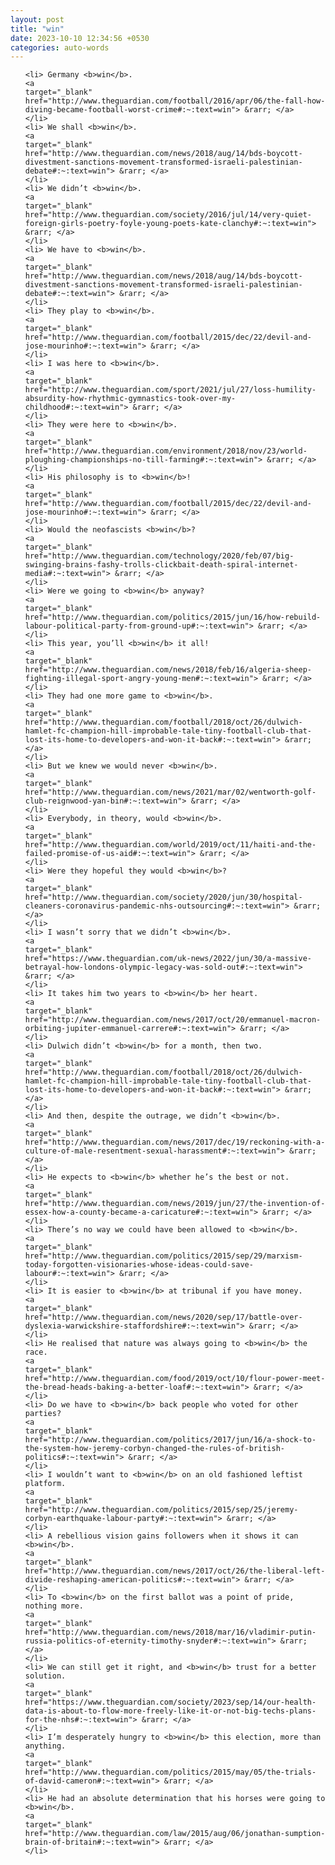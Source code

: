 ```yaml
---
layout: post
title: "win"
date: 2023-10-10 12:34:56 +0530
categories: auto-words
---
```

<ol>

    <li> Germany <b>win</b>.
    <a 
    target="_blank" 
    href="http://www.theguardian.com/football/2016/apr/06/the-fall-how-diving-became-football-worst-crime#:~:text=win"> &rarr; </a>
    </li>
    <li> We shall <b>win</b>.
    <a 
    target="_blank" 
    href="http://www.theguardian.com/news/2018/aug/14/bds-boycott-divestment-sanctions-movement-transformed-israeli-palestinian-debate#:~:text=win"> &rarr; </a>
    </li>
    <li> We didn’t <b>win</b>.
    <a 
    target="_blank" 
    href="http://www.theguardian.com/society/2016/jul/14/very-quiet-foreign-girls-poetry-foyle-young-poets-kate-clanchy#:~:text=win"> &rarr; </a>
    </li>
    <li> We have to <b>win</b>.
    <a 
    target="_blank" 
    href="http://www.theguardian.com/news/2018/aug/14/bds-boycott-divestment-sanctions-movement-transformed-israeli-palestinian-debate#:~:text=win"> &rarr; </a>
    </li>
    <li> They play to <b>win</b>.
    <a 
    target="_blank" 
    href="http://www.theguardian.com/football/2015/dec/22/devil-and-jose-mourinho#:~:text=win"> &rarr; </a>
    </li>
    <li> I was here to <b>win</b>.
    <a 
    target="_blank" 
    href="http://www.theguardian.com/sport/2021/jul/27/loss-humility-absurdity-how-rhythmic-gymnastics-took-over-my-childhood#:~:text=win"> &rarr; </a>
    </li>
    <li> They were here to <b>win</b>.
    <a 
    target="_blank" 
    href="http://www.theguardian.com/environment/2018/nov/23/world-ploughing-championships-no-till-farming#:~:text=win"> &rarr; </a>
    </li>
    <li> His philosophy is to <b>win</b>!
    <a 
    target="_blank" 
    href="http://www.theguardian.com/football/2015/dec/22/devil-and-jose-mourinho#:~:text=win"> &rarr; </a>
    </li>
    <li> Would the neofascists <b>win</b>?
    <a 
    target="_blank" 
    href="http://www.theguardian.com/technology/2020/feb/07/big-swinging-brains-fashy-trolls-clickbait-death-spiral-internet-media#:~:text=win"> &rarr; </a>
    </li>
    <li> Were we going to <b>win</b> anyway?
    <a 
    target="_blank" 
    href="http://www.theguardian.com/politics/2015/jun/16/how-rebuild-labour-political-party-from-ground-up#:~:text=win"> &rarr; </a>
    </li>
    <li> This year, you’ll <b>win</b> it all!
    <a 
    target="_blank" 
    href="http://www.theguardian.com/news/2018/feb/16/algeria-sheep-fighting-illegal-sport-angry-young-men#:~:text=win"> &rarr; </a>
    </li>
    <li> They had one more game to <b>win</b>.
    <a 
    target="_blank" 
    href="http://www.theguardian.com/football/2018/oct/26/dulwich-hamlet-fc-champion-hill-improbable-tale-tiny-football-club-that-lost-its-home-to-developers-and-won-it-back#:~:text=win"> &rarr; </a>
    </li>
    <li> But we knew we would never <b>win</b>.
    <a 
    target="_blank" 
    href="http://www.theguardian.com/news/2021/mar/02/wentworth-golf-club-reignwood-yan-bin#:~:text=win"> &rarr; </a>
    </li>
    <li> Everybody, in theory, would <b>win</b>.
    <a 
    target="_blank" 
    href="http://www.theguardian.com/world/2019/oct/11/haiti-and-the-failed-promise-of-us-aid#:~:text=win"> &rarr; </a>
    </li>
    <li> Were they hopeful they would <b>win</b>?
    <a 
    target="_blank" 
    href="http://www.theguardian.com/society/2020/jun/30/hospital-cleaners-coronavirus-pandemic-nhs-outsourcing#:~:text=win"> &rarr; </a>
    </li>
    <li> I wasn’t sorry that we didn’t <b>win</b>.
    <a 
    target="_blank" 
    href="https://www.theguardian.com/uk-news/2022/jun/30/a-massive-betrayal-how-londons-olympic-legacy-was-sold-out#:~:text=win"> &rarr; </a>
    </li>
    <li> It takes him two years to <b>win</b> her heart.
    <a 
    target="_blank" 
    href="http://www.theguardian.com/news/2017/oct/20/emmanuel-macron-orbiting-jupiter-emmanuel-carrere#:~:text=win"> &rarr; </a>
    </li>
    <li> Dulwich didn’t <b>win</b> for a month, then two.
    <a 
    target="_blank" 
    href="http://www.theguardian.com/football/2018/oct/26/dulwich-hamlet-fc-champion-hill-improbable-tale-tiny-football-club-that-lost-its-home-to-developers-and-won-it-back#:~:text=win"> &rarr; </a>
    </li>
    <li> And then, despite the outrage, we didn’t <b>win</b>.
    <a 
    target="_blank" 
    href="http://www.theguardian.com/news/2017/dec/19/reckoning-with-a-culture-of-male-resentment-sexual-harassment#:~:text=win"> &rarr; </a>
    </li>
    <li> He expects to <b>win</b> whether he’s the best or not.
    <a 
    target="_blank" 
    href="http://www.theguardian.com/news/2019/jun/27/the-invention-of-essex-how-a-county-became-a-caricature#:~:text=win"> &rarr; </a>
    </li>
    <li> There’s no way we could have been allowed to <b>win</b>.
    <a 
    target="_blank" 
    href="http://www.theguardian.com/politics/2015/sep/29/marxism-today-forgotten-visionaries-whose-ideas-could-save-labour#:~:text=win"> &rarr; </a>
    </li>
    <li> It is easier to <b>win</b> at tribunal if you have money.
    <a 
    target="_blank" 
    href="http://www.theguardian.com/news/2020/sep/17/battle-over-dyslexia-warwickshire-staffordshire#:~:text=win"> &rarr; </a>
    </li>
    <li> He realised that nature was always going to <b>win</b> the race.
    <a 
    target="_blank" 
    href="http://www.theguardian.com/food/2019/oct/10/flour-power-meet-the-bread-heads-baking-a-better-loaf#:~:text=win"> &rarr; </a>
    </li>
    <li> Do we have to <b>win</b> back people who voted for other parties?
    <a 
    target="_blank" 
    href="http://www.theguardian.com/politics/2017/jun/16/a-shock-to-the-system-how-jeremy-corbyn-changed-the-rules-of-british-politics#:~:text=win"> &rarr; </a>
    </li>
    <li> I wouldn’t want to <b>win</b> on an old fashioned leftist platform.
    <a 
    target="_blank" 
    href="http://www.theguardian.com/politics/2015/sep/25/jeremy-corbyn-earthquake-labour-party#:~:text=win"> &rarr; </a>
    </li>
    <li> A rebellious vision gains followers when it shows it can <b>win</b>.
    <a 
    target="_blank" 
    href="http://www.theguardian.com/news/2017/oct/26/the-liberal-left-divide-reshaping-american-politics#:~:text=win"> &rarr; </a>
    </li>
    <li> To <b>win</b> on the first ballot was a point of pride, nothing more.
    <a 
    target="_blank" 
    href="http://www.theguardian.com/news/2018/mar/16/vladimir-putin-russia-politics-of-eternity-timothy-snyder#:~:text=win"> &rarr; </a>
    </li>
    <li> We can still get it right, and <b>win</b> trust for a better solution.
    <a 
    target="_blank" 
    href="https://www.theguardian.com/society/2023/sep/14/our-health-data-is-about-to-flow-more-freely-like-it-or-not-big-techs-plans-for-the-nhs#:~:text=win"> &rarr; </a>
    </li>
    <li> I’m desperately hungry to <b>win</b> this election, more than anything.
    <a 
    target="_blank" 
    href="http://www.theguardian.com/politics/2015/may/05/the-trials-of-david-cameron#:~:text=win"> &rarr; </a>
    </li>
    <li> He had an absolute determination that his horses were going to <b>win</b>.
    <a 
    target="_blank" 
    href="http://www.theguardian.com/law/2015/aug/06/jonathan-sumption-brain-of-britain#:~:text=win"> &rarr; </a>
    </li>